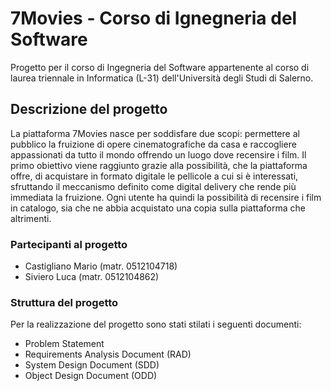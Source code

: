 # 7Movies - Corso di Ignegneria del Software
Progetto per il corso di Ingegneria del Software appartenente al corso di laurea triennale in Informatica (L-31) dell'Università degli Studi di Salerno. 


##  Descrizione del progetto
La piattaforma 7Movies nasce per soddisfare due scopi: permettere al pubblico la fruizione di opere cinematografiche da casa e raccogliere appassionati da tutto il mondo offrendo un luogo dove recensire i film. 
Il primo obiettivo viene raggiunto grazie alla possibilità, che la piattaforma offre, di acquistare in formato digitale le pellicole a cui si è interessati, sfruttando il meccanismo definito come digital delivery che rende più immediata la fruizione.
Ogni utente ha quindi la possibilità di recensire i film in catalogo, sia che ne abbia acquistato una copia sulla piattaforma che altrimenti. 

###  Partecipanti al progetto
- Castigliano Mario (matr. 0512104718)
- Siviero Luca (matr. 0512104862)


###  Struttura del progetto
Per la realizzazione del progetto sono stati stilati i seguenti documenti:
  - Problem Statement 
  - Requirements Analysis Document (RAD)
  - System Design Document (SDD)
  - Object Design Document (ODD)
